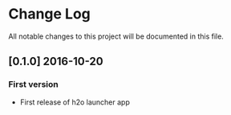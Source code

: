 # Change Log
All notable changes to this project will be documented in this file.

## [0.1.0] 2016-10-20
### First version
- First release of h2o launcher app
